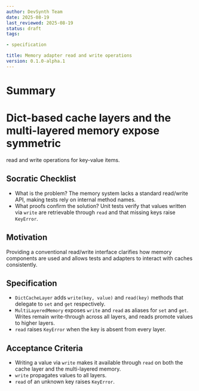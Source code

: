```yaml
---
author: DevSynth Team
date: 2025-08-19
last_reviewed: 2025-08-19
status: draft
tags:

- specification

title: Memory adapter read and write operations
version: 0.1.0-alpha.1
---
```


<!--
Required metadata fields:
- author: document author
- date: creation date
- last_reviewed: last review date
- status: draft | review | published
- tags: search keywords
- title: short descriptive name
- version: specification version
-->

# Summary
# Dict-based cache layers and the multi-layered memory expose symmetric
read and write operations for key-value items.

## Socratic Checklist
- What is the problem? The memory system lacks a standard read/write API,
  making tests rely on internal method names.
- What proofs confirm the solution? Unit tests verify that values written via
  ``write`` are retrievable through ``read`` and that missing keys raise
  ``KeyError``.

## Motivation
Providing a conventional read/write interface clarifies how memory components
are used and allows tests and adapters to interact with caches consistently.

## Specification
- ``DictCacheLayer`` adds ``write(key, value)`` and ``read(key)`` methods that
  delegate to ``set`` and ``get`` respectively.
- ``MultiLayeredMemory`` exposes ``write`` and ``read`` as aliases for ``set``
  and ``get``. Writes remain write-through across all layers, and reads promote
  values to higher layers.
- ``read`` raises ``KeyError`` when the key is absent from every layer.

## Acceptance Criteria
- Writing a value via ``write`` makes it available through ``read`` on both
  the cache layer and the multi-layered memory.
- ``write`` propagates values to all layers.
- ``read`` of an unknown key raises ``KeyError``.
